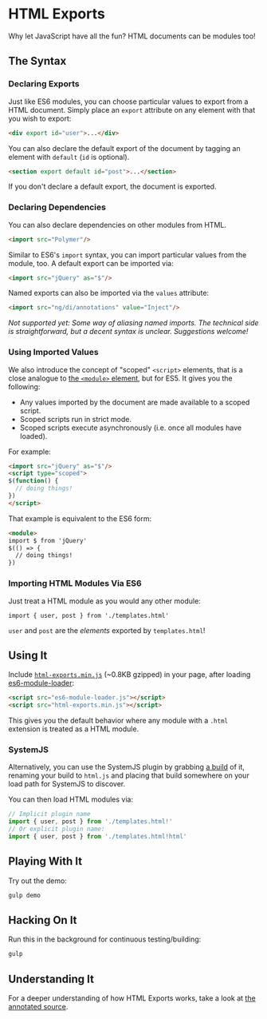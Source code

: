 # HTML Exports

Why let JavaScript have all the fun? HTML documents can be modules too!


## The Syntax

### Declaring Exports

Just like ES6 modules, you can choose particular values to export from a HTML document. Simply place an `export` attribute on any element with that you wish to export:

```html
<div export id="user">...</div>
```

You can also declare the default export of the document by tagging an element with `default` (`id` is optional).

```html
<section export default id="post">...</section>
```

If you don't declare a default export, the document is exported.


### Declaring Dependencies

You can also declare dependencies on other modules from HTML.

```html
<import src="Polymer"/>
```

Similar to ES6's `import` syntax, you can import particular values from the module, too. A default export can be imported via:

```html
<import src="jQuery" as="$"/>
```

Named exports can also be imported via the `values` attribute:

```html
<import src="ng/di/annotations" value="Inject"/>
```

_Not supported yet: Some way of aliasing named imports. The technical side is straightforward, but a decent syntax is unclear. Suggestions welcome!_


### Using Imported Values

We also introduce the concept of "scoped" `<script>` elements, that is a close analogue to [the `<module>` element](https://github.com/ModuleLoader/es6-module-loader#module-tag), but for ES5. It gives you the following:

* Any values imported by the document are made available to a scoped script.
* Scoped scripts run in strict mode.
* Scoped scripts execute asynchronously (i.e. once all modules have loaded).

For example:

```html
<import src="jQuery" as="$"/>
<script type="scoped">
$(function() {
  // doing things!
})
</script>
```

That example is equivalent to the ES6 form:

```html
<module>
import $ from 'jQuery'
$(() => {
  // doing things!
})
```


### Importing HTML Modules Via ES6 

Just treat a HTML module as you would any other module:

```
import { user, post } from './templates.html'
```

`user` and `post` are the _elements_ exported by `templates.html`!


## Using It

Include [`html-exports.min.js`](dist/) (~0.8KB gzipped) in your page, after loading [es6-module-loader](https://github.com/ModuleLoader/es6-module-loader):

```html
<script src="es6-module-loader.js"></script>
<script src="html-exports.min.js"></script>
```

This gives you the default behavior where any module with a `.html` extension is treated as a HTML module.


### SystemJS

Alternatively, you can use the SystemJS plugin by grabbing [a build](dist/sysjs-plugin) of it, renaming your build to `html.js` and placing that build somewhere on your load path for SystemJS to discover.

You can then load HTML modules via:

```js
// Implicit plugin name
import { user, post } from './templates.html!'
// Or explicit plugin name:
import { user, post } from './templates.html!html'
```


## Playing With It

Try out the demo:

```sh
gulp demo
```


## Hacking On It

Run this in the background for continuous testing/building:

```sh
gulp
```


## Understanding It

For a deeper understanding of how HTML Exports works, take a look at [the annotated source](https://nevir.github.io/html-exports).

